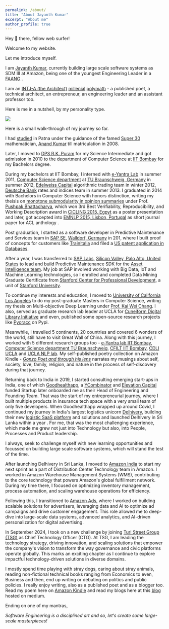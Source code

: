 ```yaml
---
permalink: /about/
title: "About Jayanth Kumar"
excerpt: "About me"
author_profile: true
---
```


Hey 👋 there, fellow web surfer!

Welcome to my website.

Let me introduce myself.

I am [Jayanth Kumar](https://linktr.ee/jaykmr?source=about_page "https://linktr.ee/jaykmr"), currently building large scale software systems as SDM III at Amazon, being one of the youngest Engineering Leader in a [FAANG](https://www.investopedia.com/terms/f/faang-stocks.asp?source=about_page "https://www.investopedia.com/terms/f/faang-stocks.asp") .

I am an [INTJ-A (the Architect)](https://www.16personalities.com/intj-personality?source=about_page "https://www.16personalities.com/intj-personality")  [millenial](https://en.wikipedia.org/wiki/Millennials?source=about_page "https://en.wikipedia.org/wiki/Millennials")  [polymath](https://en.wikipedia.org/wiki/Polymath?source=about_page "https://en.wikipedia.org/wiki/Polymath") - a published poet, a technical architect, an entrepreneur, an engineering leader and an assistant professor too.

Here is me in a nutshell, by my personality type.

![](https://miro.medium.com/v2/resize:fit:1400/format:webp/0*3hFK2qs7rltrstMa.jpg)

Here is a small walk-through of my journey so far.

I had [studied](https://www.facebook.com/story.php?story_fbid=1719220438197419&id=444413752344767&source=about_page "https://www.facebook.com/story.php?story_fbid=1719220438197419&id=444413752344767") in Patna under the guidance of the famed [Super 30](https://en.wikipedia.org/wiki/Super_30_(film)?source=about_page "https://en.wikipedia.org/wiki/Super_30_(film)") mathematician, [Anand Kumar](https://en.wikipedia.org/wiki/Anand_Kumar?source=about_page "https://en.wikipedia.org/wiki/Anand_Kumar") till matriculation in 2008.

Later, I moved to [DPS R.K. Puram](https://en.wikipedia.org/wiki/Delhi_Public_School,_R._K._Puram?source=about_page "https://en.wikipedia.org/wiki/Delhi_Public_School,_R._K._Puram") for my Science Intermediate and got admission in 2010 to the department of Computer Science at [IIT Bombay](https://en.wikipedia.org/wiki/IIT_Bombay?source=about_page "https://en.wikipedia.org/wiki/IIT_Bombay") for my Bachelors degree.

During my bachelors at IIT Bombay, I interned with [e-Yantra Lab](https://new.e-yantra.org/?source=about_page "https://new.e-yantra.org/") in summer 2011, [Computer Science department](https://www.tu-braunschweig.de/en/informatik?source=about_page "https://www.tu-braunschweig.de/en/informatik") at [TU Braunschweig, Germany](https://en.wikipedia.org/wiki/Technical_University_of_Braunschweig?source=about_page "https://en.wikipedia.org/wiki/Technical_University_of_Braunschweig") in summer 2012, [Edelweiss Capital](https://en.wikipedia.org/wiki/Edelweiss_Group?source=about_page "https://en.wikipedia.org/wiki/Edelweiss_Group") algorithmic trading team in winter 2012, [Deutsche Bank](https://en.wikipedia.org/wiki/Deutsche_Bank?source=about_page "https://en.wikipedia.org/wiki/Deutsche_Bank") rates and indices team in summer 2013. I graduated in 2014 with Bachelors in Computer Science with honors distinction, writing my theisis on [monotone submodularity in opinion summaries](https://aclanthology.org/D15-1017/?source=about_page "https://aclanthology.org/D15-1017/") under Prof. [Pushpak Bhattacharya](https://en.wikipedia.org/wiki/Pushpak_Bhattacharyya?source=about_page "https://en.wikipedia.org/wiki/Pushpak_Bhattacharyya"), which won 3rd Best Verifiability, Reproducibility, and Working Description award in [CICLING 2015, Egpyt](http://www.cicling.org/2015/?source=about_page "http://www.cicling.org/2015/") as a poster presentation and later, got accepted into [EMNLP 2015, Lisbon, Portugal](https://www.emnlp2015.org/accepted-papers.html?source=about_page#short "https://www.emnlp2015.org/accepted-papers.html#short") as short journal paper for ACL anthology .

Post graduation, I started as a software developer in Predictive Maintenance and Services team in [SAP SE](https://en.wikipedia.org/wiki/SAP?source=about_page "https://en.wikipedia.org/wiki/SAP"), [Walldorf, Germany](https://www.sap.com/india/about/company/office-locations/germany.html?source=about_page "https://www.sap.com/india/about/company/office-locations/germany.html") in 201, where I built proof of concepts for customers like [Trainitalia](https://en.wikipedia.org/wiki/Trenitalia?source=about_page "https://en.wikipedia.org/wiki/Trenitalia") and filed a [US patent application in Databases](https://appft.uspto.gov/netacgi/nph-Parser?Sect1=PTO1&Sect2=HITOFF&d=PG01&p=1&u=%2Fnetahtml%2FPTO%2Fsrchnum.html&r=1&f=G&l=50&s1=%2220170039232%22.PGNR.&OS=DN%2F20170039232&RS=DN%2F20170039232&source=about_page "https://appft.uspto.gov/netacgi/nph-Parser?Sect1=PTO1&Sect2=HITOFF&d=PG01&p=1&u=%2Fnetahtml%2FPTO%2Fsrchnum.html&r=1&f=G&l=50&s1=%2220170039232%22.PGNR.&OS=DN/20170039232&RS=DN/20170039232").

After a year, I was transferred to [SAP Labs](https://en.wikipedia.org/wiki/SAP?source=about_page "https://en.wikipedia.org/wiki/SAP?source=about_page"), [Silicon Valley, Palo Alto, United States](https://www.sap.com/india/about/company/office-locations/usa.html?source=about_page "https://www.sap.com/india/about/company/office-locations/usa.html") to lead and build Predictive Maintenance SDK for the [Asset Intelligence team](https://www.sap.com/products/asset-intelligence-network.html?source=about_page "https://www.sap.com/products/asset-intelligence-network.html"). My job at SAP involved working with Big Data, IoT and Machine Learning technologies, so I enrolled and completed Data Mining Graduate Certificate from [Stanford Center for Professional Development](https://scpd.stanford.edu/?source=about_page "https://scpd.stanford.edu/"), a unit of [Stanford University](https://en.wikipedia.org/wiki/Stanford_University?source=about_page "https://en.wikipedia.org/wiki/Stanford_University").

To continue my interests and education, I moved to [University of California Los Angeles](https://en.wikipedia.org/wiki/University_of_California,_Los_Angeles?source=about_page "https://en.wikipedia.org/wiki/University_of_California,_Los_Angeles") to do my post-graduate Masters in Computer Science, writing my thesis on Multi-objective Deep Learning under [Prof. Kai Wei Chang](http://web.cs.ucla.edu/~kwchang/?source=about_page "http://web.cs.ucla.edu/~kwchang/"). I also, served as graduate research lab leader at UCLA for [Cuneiform Digital Library Initiative](https://en.wikipedia.org/wiki/Cuneiform_Digital_Library_Initiative?source=about_page "https://en.wikipedia.org/wiki/Cuneiform_Digital_Library_Initiative") and even, published some open-source research projects like [Pyoracc](https://pypi.org/project/pyoracc/?source=about_page "https://pypi.org/project/pyoracc/") on Pypi.

Meanwhile, I travelled 5 continents, 20 countries and covered 6 wonders of the world, still have to visit Great Wall of China. Along with this journey, I worked with 5 different research groups too - [e-Yantra lab IIT Bombay](https://new.e-yantra.org/?source=about_page "https://new.e-yantra.org/"), [Computer Science department TU Braunschweig](https://www.tu-braunschweig.de/en/informatik?source=about_page "https://www.tu-braunschweig.de/en/informatik?source=about_page"), [CFILT IIT Bombay](https://www.cfilt.iitb.ac.in/?source=about_page "https://www.cfilt.iitb.ac.in/"), [CDLI UCLA](https://cdli.ucla.edu/?source=about_page "https://cdli.ucla.edu/") and [UCLA NLP lab](http://web.cs.ucla.edu/~kwchang/members/?source=about_page "http://web.cs.ucla.edu/~kwchang/members/"). My self-published poetry collection on Amazon Kindle - [*Gonzo Poet and through his lens*](https://www.amazon.in/dp/B07M6CWQJJ?source=about_page "https://www.amazon.in/dp/B07M6CWQJJ") narrates my musings about self, society, love, family, religion, and nature in the process of self-discovery during that journey.

Returning back to India in 2019, I started consulting emerging start-ups in India, one of which [Goodhealthapp](https://www.crunchbase.com/organization/goodhealth-dde4?source=about_page "https://www.crunchbase.com/organization/goodhealth-dde4"), a [YCombinator](https://en.wikipedia.org/wiki/Y_Combinator?source=about_page "https://en.wikipedia.org/wiki/Y_Combinator") and [Elevation Capital](https://www.crunchbase.com/organization/elevation-capital-6e8a?source=about_page "https://www.crunchbase.com/organization/elevation-capital-6e8a") funded Startup later onboarded me as their Head of Engineering and Founding Team. That was the start of my entrepreneurial journey, where I built multiple products in insurance tech space with a very small team of only five developers. When Goodhealthapp wrapped up around Covid, I continued my journey in India's largest logistics unicorn [Delhivery](https://en.wikipedia.org/wiki/Delhivery?source=about_page "https://en.wikipedia.org/wiki/Delhivery"), building their new [logistic SaaS platform](https://core-os-platform.readme.io/?source=about_page "https://core-os-platform.readme.io/") and solutions and launched Delhivery in Sri Lanka within a year . For me, that was the most challenging experience, which made me grew not just into Technology but also, into People, Processes and Product leadership.

I always, seek to challenge myself with new learning opportunities and focussed on building large scale software systems, which will stand the test of the time.

After launching Delhivery in Sri Lanka, I moved to [Amazon India](https://en.wikipedia.org/wiki/Amazon_(company)?source=about_page "https://en.wikipedia.org/wiki/Amazon_(company)") to start my next sprint as a part of Distribution Center Technology team in Amazon. I worked in Amazon Warehouse Management Systems (WMS), contributing to the core technology that powers Amazon's global fulfillment network. During my time there, I focused on optimizing inventory management, process automation, and scaling warehouse operations for efficiency.

Following this, I transitioned to [Amazon Ads](https://en.wikipedia.org/wiki/Amazon_Ads?source=about_page "https://en.wikipedia.org/wiki/Amazon_Ads"), where I worked on building scalable solutions for advertisers, leveraging data and AI to optimize ad campaigns and drive customer engagement. This role allowed me to deep-dive into large-scale data systems, advanced analytics, and AI-driven personalization for digital advertising.

In September 2024, I took on a new challenge by joining [Turl Street Group (TSG)](https://turlstreetgroup.com/?source=about_page "https://turlstreetgroup.com/") as Chief Technology Officer (CTO). At TSG, I am leading the technology strategy, driving innovation, and scaling solutions that empower the company's vision to transform the way governance and civic platforms operate globally. This marks an exciting chapter as I continue to explore impactful technology-driven solutions in diverse domains.

I mostly spend time playing with stray dogs, caring about stray animals, reading non-fictional technical books ranging from Economics to even, Business and then, end up writing or debating on politics and public policies. I really enjoy writing, also as a published poet and as a blogger too. Read my poem here on [Amazon Kindle](https://www.amazon.in/Gonzo-Poet-through-his-lens-ebook/dp/B07M6CWQJJ?source=about_page "https://www.amazon.in/Gonzo-Poet-through-his-lens-ebook/dp/B07M6CWQJJ") and read my blogs here at this [blog](https://blog.jaykmr.com/?source=about_page "https://blog.jaykmr.com/") hosted on medium.

Ending on one of my mantras,

*Software Engineering is a disciplined art and so, let's create some large-scale masterpieces!*
